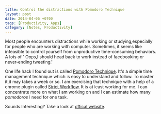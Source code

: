 ```yaml
---
title: Control the distractions with Pomodoro Technique
layout: post
date: 2014-04-06 +0700
tags: [Productivity, Apps]
category: [Notes, Productivity]
---
```


Most people encounters distractions while working or studying,especially for people who are working with computer. Sometimes, it seems like infeasible to control yourself from unproductive time-consuming behaviors. A lots of ' Oops,I should head back to work instead of facebooking or never-ending tweeting.' 

One life hack I found out is called  <a href="https://en.wikipedia.org/wiki/Pomodoro_Technique" target="_blank">Pomodoro Technique</a>. It's a simple time management technique which is easy to understand and follow. To master it,it may takes a week or so. I am exercising that technique with a help of a chrome plugin called <a href="https://chrome.google.com/webstore/detail/strict-workflow/cgmnfnmlficgeijcalkgnnkigkefkbhd" target="_blank">Strict Workflow</a>. It is at least working for me. I can concentrate more on what I am working on and I can estimate how many *pomodoros* I need for one task.

Sounds Interesting? Take a look at <a href="http://pomodorotechnique.com/" target="_blank">offical website</a>.

